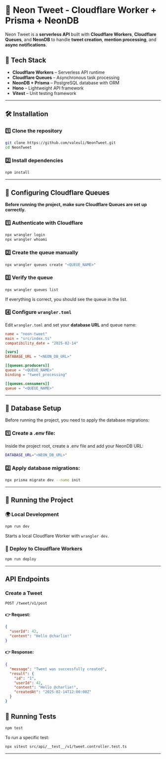 # 🐧 Neon Tweet - Cloudflare Worker + Prisma + NeonDB

Neon Tweet is a **serverless API** built with **Cloudflare Workers**, **Cloudflare Queues**, and **NeonDB** to handle **tweet creation**, **mention processing**, and **async notifications**.

## 🚀 Tech Stack

- **Cloudflare Workers** – Serverless API runtime
- **Cloudflare Queues** – Asynchronous task processing
- **NeonDB + Prisma** – PostgreSQL database with ORM
- **Hono** – Lightweight API framework
- **Vitest** – Unit testing framework

---

## 🛠 Installation

### 1️⃣ Clone the repository

```sh
git clone https://github.com/valeuli/NeonTweet.git
cd NeonTweet
```

### 2️⃣ Install dependencies

```sh
npm install
```
---
## 🛫 Configuring Cloudflare Queues

**Before running the project, make sure Cloudflare Queues are set up correctly.**

### 1️⃣ Authenticate with Cloudflare
```sh
npx wrangler login
npx wrangler whoami
```

### 2️⃣ Create the queue manually
```sh
npx wrangler queues create "<QUEUE_NAME>"
```

### 3️⃣ Verify the queue
```sh
npx wrangler queues list
```

If everything is correct, you should see the queue in the list.

### 4️⃣ Configure `wrangler.toml`

Edit `wrangler.toml` and set your **database URL** and queue name:

```toml
name = "neon-tweet"
main = "src/index.ts"
compatibility_date = "2025-02-14"

[vars]
DATABASE_URL = "<NEON_DB_URL>"

[[queues.producers]]
queue = "<QUEUE_NAME>"
binding = "tweet_processing"

[[queues.consumers]]
queue = "<QUEUE_NAME>"
```
---
## 🔧 Database Setup
Before running the project, you need to apply the database migrations:

### 1️⃣ Create a .env file:
Inside the project root, create a .env file and add your NeonDB URL:

```sh
DATABASE_URL="<NEON_DB_URL>"
```
### 2️⃣ Apply database migrations:

```sh
npx prisma migrate dev --name init
```

---

## 🚀 Running the Project

### 🌍 Local Development

```sh
npm run dev
```

Starts a local Cloudflare Worker with `wrangler dev`.

### 🚀 Deploy to Cloudflare Workers

```sh
npm run deploy
```

---

## API Endpoints

### Create a Tweet

```http
POST /tweet/v1/post
```

#### 👉 Request:

```json
{
  "userId": 42,
  "content": "Hello @charlie!"
}
```

#### 👉 Response:

```json
{
  "message": "Tweet was successfully created",
  "result": {
    "id": "1",
    "userId": 42,
    "content": "Hello @charlie!",
    "createdAt": "2025-02-14T12:00:00Z"
  }
}
```

## 🔬 Running Tests

```sh
npm test
```

To run a specific test:

```sh
npx vitest src/api/__test__/v1/tweet.controller.test.ts
```

---
